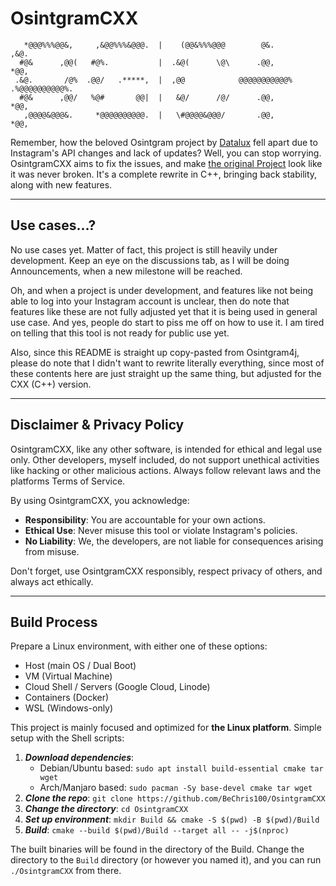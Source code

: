 # OsintgramCXX
```text
   *@@@%%%@@&,     ,&@@%%%&@@@.  |    (@@&%%%@@@        @&.          ,&@.     
  #@&      ,@@(   #@%.           |  .&@(      \@\      .@@,          *@@,     
 .&@.       /@%  .@@/   .*****,  |  ,@@            @@@@@@@@@@@% .%@@@@@@@@@@%.
  #@&      ,@@/   %@#       @@|  |   &@/      /@/      .@@,          *@@,     
   ,@@@@&@@@&.     *@@@@@@@@@@.  |   \#@@@@&@@@/       .@@,          *@@,     
```

Remember, how the beloved Osintgram project by [Datalux](https://github.com/Datalux)
fell apart due to Instagram's API changes and lack of updates? Well, you can stop
worrying. OsintgramCXX aims to fix the issues, and make [the original
Project](https://github.com/Datalux/Osintgram) look like it was never broken. It's
a complete rewrite in C++, bringing back stability, along with new features.

---

## Use cases...?
No use cases yet. Matter of fact, this project is still heavily under development.
Keep an eye on the discussions tab, as I will be doing Announcements, when a new
milestone will be reached.

Oh, and when a project is under development, and features like not being able to log
into your Instagram account is unclear, then do note that features like these are not
fully adjusted yet that it is being used in general use case. And yes, people do
start to piss me off on how to use it. I am tired on telling that this tool is not
ready for public use yet.

Also, since this README is straight up copy-pasted from Osintgram4j, please do note
that I didn't want to rewrite literally everything, since most of these contents here
are just straight up the same thing, but adjusted for the CXX (C++) version.

---

## Disclaimer & Privacy Policy
OsintgramCXX, like any other software, is intended for ethical and legal use only.
Other developers, myself included, do not support unethical activities like hacking
or other malicious actions. Always follow relevant laws and the platforms Terms of
Service.

By using OsintgramCXX, you acknowledge:
- **Responsibility**: You are accountable for your own actions.
- **Ethical Use**: Never misuse this tool or violate Instagram's policies.
- **No Liability**: We, the developers, are not liable for consequences arising from
  misuse.

Don't forget, use OsintgramCXX responsibly, respect privacy of others, and always
act ethically.

---

## Build Process
Prepare a Linux environment, with either one of these options:
- Host (main OS / Dual Boot)
- VM (Virtual Machine)
- Cloud Shell / Servers (Google Cloud, Linode)
- Containers (Docker)
- WSL (Windows-only)

This project is mainly focused and optimized for **the Linux platform**. Simple
setup with the Shell scripts:

1. ***Download dependencies***:
    - Debian/Ubuntu based: `sudo apt install build-essential cmake tar wget`
    - Arch/Manjaro based: `sudo pacman -Sy base-devel cmake tar wget`
2. ***Clone the repo***: `git clone https://github.com/BeChris100/OsintgramCXX`
3. ***Change the directory***: `cd OsintgramCXX`
4. ***Set up environment***: `mkdir Build && cmake -S $(pwd) -B $(pwd)/Build`
5. ***Build***: `cmake --build $(pwd)/Build --target all -- -j$(nproc)`

The built binaries will be found in the directory of the Build. Change the directory
to the `Build` directory (or however you named it), and you can run `./OsintgramCXX`
from there.